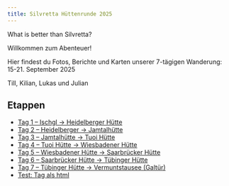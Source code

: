 ```yaml
---
title: Silvretta Hüttenrunde 2025
---
```



What is better than Silvretta?

Willkommen zum Abenteuer! 

Hier findest du Fotos, Berichte und Karten unserer 7-tägigen Wanderung: 15-21. September 2025

Till, Kilian, Lukas und Julian

## Etappen
- [Tag 1 – Ischgl → Heidelberger Hütte](tag1.md)
- [Tag 2 – Heidelberger → Jamtalhütte](tag2.md)
- [Tag 3 – Jamtalhütte → Tuoi Hütte](tag3.md)
- [Tag 4 – Tuoi Hütte → Wiesbadener Hütte](tag4.md)
- [Tag 5 – Wiesbadener Hütte → Saarbrücker Hütte](tag5.md)
- [Tag 6 – Saarbrücker Hütte → Tübinger Hütte](tag6.md)
- [Tag 7 – Tübinger Hütte → Vermuntstausee (Galtür)](tag5.md)
- [Test: Tag als html](tag11.html)
